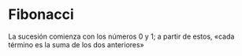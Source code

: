 # Fibonacci
La sucesión comienza con los números 0 y 1; a partir de estos, «cada término es la suma de los dos anteriores»
